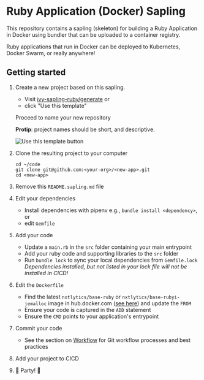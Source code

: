 # Ruby Application (Docker) Sapling

This repository contains a sapling (skeleton) for building a Ruby Application in Docker using bundler that can be uploaded to a container registry.

Ruby applications that run in Docker can be deployed to Kubernetes, Docker Swarm, or really anywhere!

## Getting started

1. Create a new project based on this sapling.
    * Visit [ivy-sapling-ruby/generate](https://github.com/nxtlytics/ivy-sapling-ruby/generate) or
    * click "Use this template"

    Proceed to name your new repository

    **Protip**: project names should be short, and descriptive. 

    ![Use this template button](https://help.github.com/assets/images/help/repository/use-this-template-button.png)

2. Clone the resulting project to your computer
    ```
    cd ~/code
    git clone git@github.com:<your-org>/<new-app>.git
    cd <new-app>
    ```

3. Remove this `README.sapling.md` file

4. Edit your dependencies
    * Install dependencies with pipenv e.g., `bundle install <dependency>`, or
    * edit `Gemfile`

5. Add your code
    * Update a `main.rb` in the `src` folder containing your main entrypoint
    * Add your ruby code and supporting libraries to the `src` folder
    * Run `bundle lock` to sync your local dependencies from `Gemfile.lock`
      *Dependencies installed, but not listed in your lock file will not be installed in CICD!*

6. Edit the `Dockerfile`
    * Find the latest `nxtlytics/base-ruby` or `nxtlytics/base-rubyi-jemalloc` image in hub.docker.com ([see here](https://hub.docker.com/r/nxtlytics/))
      and update the `FROM`
    * Ensure your code is captured in the `ADD` statement
    * Ensure the `CMD` points to your application's entrypoint

7. Commit your code
    * See the section on [Workflow](#Workflow) for Git workflow processes and best practices

8. Add your project to CICD

9. 🎉 Party! 🎉
